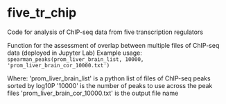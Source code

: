 # five_tr_chip
Code for analysis of ChIP-seq data from five transcription regulators



Function for the assessment of overlap between multiple files of ChIP-seq data (deployed in Jupyter Lab)
Example usage:
`spearman_peaks(prom_liver_brain_list, 10000, 'prom_liver_brain_cor_10000.txt')`

Where:
'prom_liver_brain_list' is a python list of files of ChIP-seq peaks sorted by log10P 
'10000' is the number of peaks to use across the peak files
'prom_liver_brain_cor_10000.txt' is the output file name
